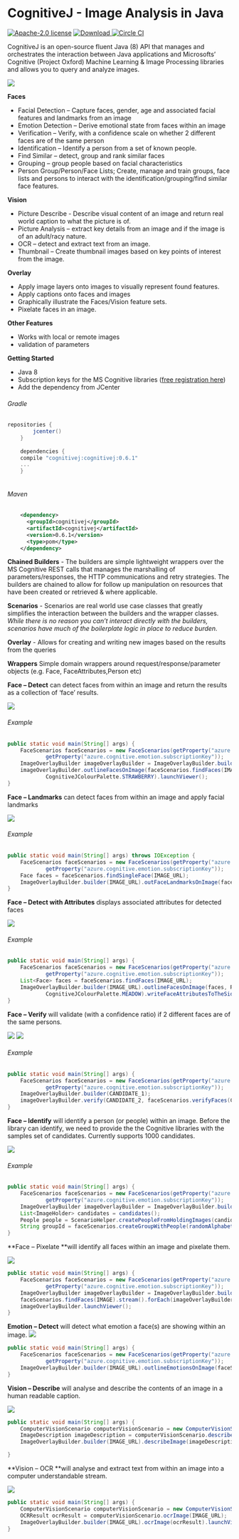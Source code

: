 # CognitiveJ - Image Analysis in Java
 [![Apache-2.0 license](http://img.shields.io/badge/license-Apache-brightgreen.svg)](http://www.apache.org/licenses/LICENSE-2.0.html)
  [ ![Download](https://api.bintray.com/packages/cognitivej/CognitiveJ/CognitiveJ/images/download.svg) ](https://bintray.com/cognitivej/CognitiveJ/CognitiveJ/_latestVersion)
   [![Circle CI](https://circleci.com/gh/CognitiveJ/cognitivej.svg?style=shield&circle-token=:circle-token)](https://circleci.com/gh/CognitiveJ/cognitivej)


CognitiveJ is an open-source fluent Java (8) API that manages and orchestrates the interaction between Java applications and 
Microsofts’ Cognitive (Project Oxford) Machine Learning & Image Processing libraries and allows you to query and analyze images.   

![](https://iwkelly.files.wordpress.com/2016/05/screen-shot-2016-05-11-at-11-54-02.png) 

**Faces**

*   Facial Detection – Capture faces, gender, age and associated facial features and landmarks from an image
*   Emotion Detection – Derive emotional state from faces within an image
*   Verification – Verify, with a confidence scale on whether 2 different faces are of the same person
*   Identification – Identify a person from a set of known people.
*   Find Similar – detect, group and rank similar faces
*   Grouping – group people based on facial characteristics
*   Person Group/Person/Face Lists; Create, manage and train groups, face lists and persons to interact with the identification/grouping/find similar face features.


**Vision**

*   Picture Describe - Describe visual content of an image and return real world caption to what the picture is of.
*   Picture Analysis – extract key details from an image and if the image is of an adult/racy nature.
*   OCR – detect and extract text from an image.
*   Thumbnail – Create thumbnail images based on key points of interest from the image.

**Overlay**

*   Apply image layers onto images to visually represent found features.
*   Apply captions onto faces and images
*   Graphically illustrate the Faces/Vision feature sets.
*   Pixelate faces in an image.

**Other Features**

*   Works with local or remote images
*   validation of parameters

**Getting Started**

*   Java 8
*   Subscription keys for the MS Cognitive libraries ([free registration here](https://www.microsoft.com/cognitive-services/))
*   Add the dependency from JCenter

###### Gradle
```groovy
repositories {
        jcenter()
    }
    
    dependencies {
    compile "cognitivej:cognitivej:0.6.1"
    ...
    }
    
```
###### Maven
```xml
    <dependency>
      <groupId>cognitivej</groupId>
      <artifactId>cognitivej</artifactId>
      <version>0.6.1</version>
      <type>pom</type>
    </dependency>
```


**Chained Builders** - The builders are simple lightweight wrappers over the MS Cognitive REST calls that manages the marshalling of parameters/responses, the HTTP communications and retry strategies. The builders are chained to allow for follow up manipulation on resources that have been created or retrieved & where applicable. 

**Scenarios** - Scenarios are real world use case classes that greatly simplifies the interaction between the builders and the wrapper classes. _While there is no reason you can’t interact directly with the builders, scenarios have much of the boilerplate logic in place to reduce burden._ 

**Overlay** - Allows for creating and writing new images based on the results from the queries 

**Wrappers** Simple domain wrappers around request/response/parameter objects (e.g. Face, FaceAttributes,Person etc)
 
**Face – Detect** can detect faces from within an image and return the results as a collection of ‘face’ results. 

![](https://iwkelly.files.wordpress.com/2016/05/screen-shot-2016-05-11-at-12-22-30.png)

 
###### Example
```java
public static void main(String[] args) {
    FaceScenarios faceScenarios = new FaceScenarios(getProperty("azure.cognitive.subscriptionKey"),
            getProperty("azure.cognitive.emotion.subscriptionKey"));
    ImageOverlayBuilder imageOverlayBuilder = ImageOverlayBuilder.builder(IMAGE_URL);
    imageOverlayBuilder.outlineFacesOnImage(faceScenarios.findFaces(IMAGE_URL), RectangleType.FULL,
            CognitiveJColourPalette.STRAWBERRY).launchViewer();
}
```


**Face – Landmarks** can detect faces from within an image and apply facial landmarks 

![](https://iwkelly.files.wordpress.com/2016/05/screen-shot-2016-05-12-at-15-18-59.png)

###### Example
```java
public static void main(String[] args) throws IOException {
    FaceScenarios faceScenarios = new FaceScenarios(getProperty("azure.cognitive.subscriptionKey"), 
            getProperty("azure.cognitive.emotion.subscriptionKey"));
    Face faces = faceScenarios.findSingleFace(IMAGE_URL);
    ImageOverlayBuilder.builder(IMAGE_URL).outFaceLandmarksOnImage(faces).launchViewer();
}
```

**Face – Detect with Attributes** displays associated attributes for detected faces 

![](https://iwkelly.files.wordpress.com/2016/05/screen-shot-2016-05-11-at-12-56-15.png)

###### Example
```java
public static void main(String[] args) {
    FaceScenarios faceScenarios = new FaceScenarios(getProperty("azure.cognitive.subscriptionKey"),
            getProperty("azure.cognitive.emotion.subscriptionKey"));
    List<Face> faces = faceScenarios.findFaces(IMAGE_URL);
    ImageOverlayBuilder.builder(IMAGE_URL).outlineFacesOnImage(faces, RectangleType.CORNERED,
            CognitiveJColourPalette.MEADOW).writeFaceAttributesToTheSide(faces, CognitiveJColourPalette.MEADOW).launchViewer();
}
```

**Face – Verify** will validate (with a confidence ratio) if 2 different faces are of the same persons.
 
 ![](https://iwkelly.files.wordpress.com/2016/05/screen-shot-2016-05-11-at-13-04-38.png)
 ![](https://iwkelly.files.wordpress.com/2016/05/screen-shot-2016-05-11-at-13-06-31.png)

###### Example
```java
public static void main(String[] args) {
    FaceScenarios faceScenarios = new FaceScenarios(getProperty("azure.cognitive.subscriptionKey"),
            getProperty("azure.cognitive.emotion.subscriptionKey"));
    ImageOverlayBuilder.builder(CANDIDATE_1);
    imageOverlayBuilder.verify(CANDIDATE_2, faceScenarios.verifyFaces(CANDIDATE_1, CANDIDATE_2)).launchViewer();
}
```

**Face – Identify** will identify a person (or people) within an image. Before the library can identify, we need to provide the the Cognitive libraries with the samples set of candidates. Currently supports 1000 candidates. 

![](https://iwkelly.files.wordpress.com/2016/05/screen-shot-2016-05-11-at-14-00-55.png)

###### Example
```java
public static void main(String[] args) {
    FaceScenarios faceScenarios = new FaceScenarios(getProperty("azure.cognitive.subscriptionKey"), 
            getProperty("azure.cognitive.emotion.subscriptionKey"));
    ImageOverlayBuilder imageOverlayBuilder = ImageOverlayBuilder.builder(IMAGE);
    List<ImageHolder> candidates = candidates();
    People people = ScenarioHelper.createPeopleFromHoldingImages(candidates, ImageNamingStrategy.DEFAULT);
    String groupId = faceScenarios.createGroupWithPeople(randomAlphabetic(6).toLowerCase(), people);
}
```

**Face – Pixelate **will identify all faces within an image and pixelate them. 

![](https://iwkelly.files.wordpress.com/2016/05/screen-shot-2016-05-11-at-19-23-23.png)

```java
public static void main(String[] args) {
    FaceScenarios faceScenarios = new FaceScenarios(getProperty("azure.cognitive.subscriptionKey"), 
            getProperty("azure.cognitive.emotion.subscriptionKey"));
    ImageOverlayBuilder imageOverlayBuilder = ImageOverlayBuilder.builder(IMAGE);
    faceScenarios.findFaces(IMAGE).stream().forEach(imageOverlayBuilder:: pixelateFaceOnImage);
    imageOverlayBuilder.launchViewer();
}
```

**Emotion – Detect** will detect what emotion a face(s) are showing within an image.
![](https://iwkelly.files.wordpress.com/2016/05/screen-shot-2016-05-11-at-14-36-14.png)



```java
public static void main(String[] args) {
    FaceScenarios faceScenarios = new FaceScenarios(getProperty("azure.cognitive.subscriptionKey"), 
            getProperty("azure.cognitive.emotion.subscriptionKey"));
    ImageOverlayBuilder.builder(IMAGE_URL).outlineEmotionsOnImage(faceScenarios.findEmotionFaces(IMAGE_URL)).launchViewer();
}
```
**Vision – Describe** will analyse and describe the contents of an image in a human readable caption.

![](https://iwkelly.files.wordpress.com/2016/05/screen-shot-2016-05-11-at-17-12-49.png)

```java
public static void main(String[] args) {
    ComputerVisionScenario computerVisionScenario = new ComputerVisionScenario(getProperty("azure.cognitive.vision.subscriptionKey"));
    ImageDescription imageDescription = computerVisionScenario.describeImage(IMAGE_URL);
    ImageOverlayBuilder.builder(IMAGE_URL).describeImage(imageDescription).launchViewer();

}
```

**Vision – OCR **will analyse and extract text from within an image into a computer understandable stream.

![](https://iwkelly.files.wordpress.com/2016/05/screen-shot-2016-05-12-at-11-41-25.png)

```java
public static void main(String[] args) {
    ComputerVisionScenario computerVisionScenario = new ComputerVisionScenario(getProperty("azure.cognitive.vision.subscriptionKey"));
    OCRResult ocrResult = computerVisionScenario.ocrImage(IMAGE_URL);
    ImageOverlayBuilder.builder(IMAGE_URL).ocrImage(ocrResult).launchViewer();
}
```
